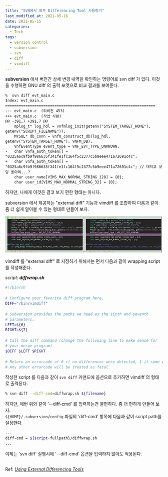 ```yaml
---
title: "SVN에서 외부 Differencing Tool 사용하기"
last_modified_at: 2021-05-16
date: 2021-05-15
categories:
  - Tech
tags:
  - version control
  - subversion
  - svn
  - diff
  - vimdiff
---
```

**subversion** 에서 버전간 상세 변경 내역을 확인하는 명령어로 <span class="grey-box">svn diff</span> 가 있다.
이것을 수행하면 GNU diff 의 출력 포맷으로 비교 결과를 보여준다.
```
%  svn diff evt_main.c 
Index: evt_main.c
===================================================================
--- evt_main.c	(리비전 453)
+++ evt_main.c	(작업 사본)
@@ -391,7 +391,7 @@
 	mplog_t* log_hdl = vnfmlog_init(getenv("SYSTEM_TARGET_HOME"), getenv("SCRIPT_FILENAME"));
 	MYSQL* db_conn = vnfm_construct_db(log_hdl, getenv("SYSTEM_TARGET_HOME"), VNFM_DB);
 	VnfEventType event_type = VNF_EVT_TYPE_UNKNOWN;
-	char vnfa_auth_token[] = "0325a6c9fb9f986635f341fe1fc164f5c2377c5b9eee471a72691c4c";
+	char vnfa_auth_token[] = "0325a6c9fb9f986635f341fe1fc164f5c2377c5b9eee471a72691c4c"; // 대학교 코딩 동아리...?
 	char user_name[VIMS_MAX_NORMAL_STRING_128] = {0};
 	char user_id[VIMS_MAX_NORMAL_STRING_32] = {0};
```
하지만, 나에게 이것은 결코 보기 편한 형태는 아니다.

subversion 에서 제공하는 "external diff" 기능과 vimdiff 를 조합하여 다음과 같이 좀 더 쉽게 알아볼 수 있는 형태로 만들어 보자.

[![img](/assets/images/posts/svn-vimdiff-output_s.jpg)](/assets/images/posts/svn-vimdiff-output.jpg)

<!-- _**<span class="order-box">2</span>SVN diff with vimdiff**_ -->

vimdiff 를 "external diff" 로 지정하기 위해서는 먼저 다음과 같이 wrapping script 를 작성해준다.


*script*: ***diffwrap.sh***

```sh
#!/bin/sh

# Configure your favorite diff program here.
DIFF="/bin/vimdiff"

# Subversion provides the paths we need as the sixth and seventh 
# parameters.
LEFT=${6}
RIGHT=${7}

# Call the diff command (change the following line to make sense for
# your merge program).
$DIFF $LEFT $RIGHT

# Return an errorcode of 0 if no differences were detected, 1 if some were.
# Any other errorcode will be treated as fatal.
```
작성한 script 를 다음과 같이 `svn diff` 커맨드에 옵션으로 추가하면 vimdiff 의 형태로 출력된다.
```sh
% svn diff --diff-cmd=diffwrap.sh ${filename}
```
하지만, 매번 위와 같이 '--diff-cmd' 를 입력하는건 불편하다. 좀 더 편하게 만들어 보자.<br>
`${HOME}/.subversion/config` 파일의 'diff-cmd' 항목에 다음과 같이 script path를 설정한다.
```sh
...
diff-cmd = ${script-fullpath}/diffwrap.sh
...
```
이제는 'svn diff' 실행시에 '--diff-cmd' 옵션을 입력하지 않아도 적용된다.
<br><br>

Ref: [_Using External Differencing Tools_](https://svnbook.red-bean.com/en/1.4/svn.advanced.externaldifftools.html)
